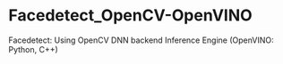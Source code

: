 # Facedetect_OpenCV-OpenVINO
Facedetect: Using OpenCV DNN backend Inference Engine (OpenVINO: Python, C++)
